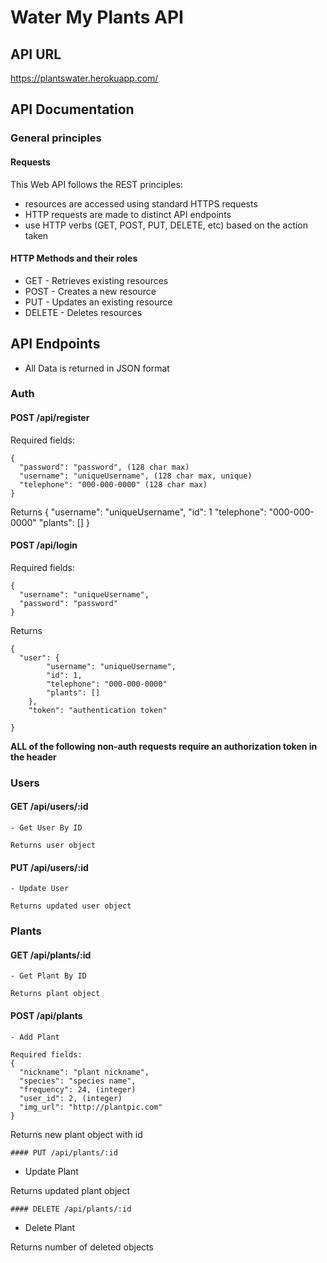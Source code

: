 # Water My Plants API

## API URL

https://plantswater.herokuapp.com/

## API Documentation

### General principles

#### Requests
This Web API follows the REST principles:
- resources are accessed using standard HTTPS requests
- HTTP requests are made to distinct API endpoints
- use HTTP verbs (GET, POST, PUT, DELETE, etc) based on the action taken

#### HTTP Methods and their roles
- GET - Retrieves existing resources
- POST - Creates a new resource
- PUT - Updates an existing resource
- DELETE - Deletes resources

## API Endpoints
- All Data is returned in JSON format

### Auth
#### POST /api/register
Required fields:
```
{ 
  "password": "password", (128 char max)
  "username": "uniqueUsername", (128 char max, unique)
  "telephone": "000-000-0000" (128 char max)
}
```
Returns 
  {
    "username": "uniqueUsername",
    "id": 1
    "telephone": "000-000-0000"
    "plants": []
  }

#### POST /api/login
Required fields:
```
{
  "username": "uniqueUsername",
  "password": "password"
}
```
Returns 
```
{
  "user": {
        "username": "uniqueUsername",
        "id": 1,
        "telephone": "000-000-0000"
        "plants": []
    },
    "token": "authentication token"

}
```

**ALL of the following non-auth requests require an authorization token in the header**

### Users
#### GET /api/users/:id
```
- Get User By ID

Returns user object
```
#### PUT /api/users/:id
```
- Update User 

Returns updated user object
```
### Plants

#### GET /api/plants/:id
```
- Get Plant By ID

Returns plant object
```
#### POST /api/plants
```
- Add Plant

Required fields:
{ 
  "nickname": "plant nickname",
  "species": "species name",
  "frequency": 24, (integer)
  "user_id": 2, (integer)
  "img_url": "http://plantpic.com"
}
```
Returns new plant object with id
```
#### PUT /api/plants/:id
```
- Update Plant

Returns updated plant object
```
#### DELETE /api/plants/:id
```
- Delete Plant

Returns number of deleted objects
```
